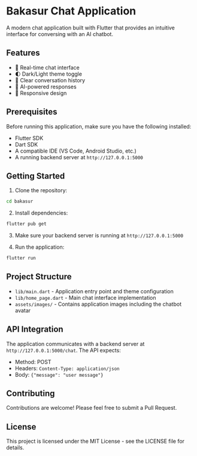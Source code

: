# Bakasur Chat Application

A modern chat application built with Flutter that provides an intuitive interface for conversing with an AI chatbot.

## Features

- 💬 Real-time chat interface
- 🌓 Dark/Light theme toggle
- 🔄 Clear conversation history
- 🤖 AI-powered responses
- 📱 Responsive design

## Prerequisites

Before running this application, make sure you have the following installed:

- Flutter SDK
- Dart SDK
- A compatible IDE (VS Code, Android Studio, etc.)
- A running backend server at `http://127.0.0.1:5000`

## Getting Started

1. Clone the repository:
```bash
cd bakasur
```

2. Install dependencies:
```bash
flutter pub get
```

3. Make sure your backend server is running at `http://127.0.0.1:5000`

4. Run the application:
```bash
flutter run
```

## Project Structure

- `lib/main.dart` - Application entry point and theme configuration
- `lib/home_page.dart` - Main chat interface implementation
- `assets/images/` - Contains application images including the chatbot avatar

## API Integration

The application communicates with a backend server at `http://127.0.0.1:5000/chat`. The API expects:

- Method: POST
- Headers: `Content-Type: application/json`
- Body: `{"message": "user message"}`

## Contributing

Contributions are welcome! Please feel free to submit a Pull Request.

## License

This project is licensed under the MIT License - see the LICENSE file for details.
